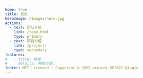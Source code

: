 ```yaml
---
home: true
title: 首页
heroImage: /images/hero.jpg
actions:
  - text: 团队介绍
    link: /team.html
    type: primary
  - text: 项目介绍
    link: /project/
    type: secondary
features:
#   - title: 特性
#     details: 特性介绍.
footer: MIT Licensed | Copyright © 2022-present SE2022-Qiaqia
---
```

